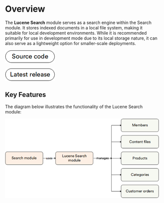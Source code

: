 # Overview 

The **Lucene Search** module serves as a search engine within the Search module. It stores indexed documents in a local file system, making it suitable for local development environments. While it is recommended primarily for use in development mode due to its local storage nature, it can also serve as a lightweight option for smaller-scale deployments.

[![Source code](media/source_code.png)](https://github.com/VirtoCommerce/vc-module-lucene-search)

[![Latest release](media/latest_release.png)](https://github.com/VirtoCommerce/vc-module-lucene-search/releases)

## Key Features

The diagram below illustrates the functionality of the Lucene Search module:

![Key entities](media/key-entities.png)

